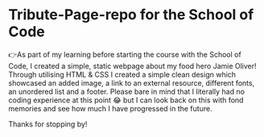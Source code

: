 # Tribute-Page-repo for the School of Code

👉As part of my learning before starting the course with the School of Code, I created a simple, static webpage about my food hero Jamie Oliver! Through utilising HTML & CSS I created a simple clean design which showcased an added image, a link to an external resource, different fonts, an unordered list and a footer.
Please bare in mind that I literally had no coding experience at this point 😂 but I can look back on this with fond memories and see how much I have progressed in the future.

Thanks for stopping by!
